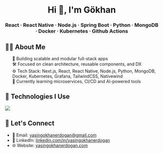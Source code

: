 <!-- HEADER -->
<h1 align="center">Hi 👋, I'm Gökhan</h1>
<h3 align="center">React · React Native · Node.js · Spring Boot · Python · MongoDB · Docker · Kubernetes · Github Actions</h3>

<!-- ABOUT -->
<h2>👨‍💻 About Me</h2>

<ul style="list-style-type: none">
  <li>🔭 Building scalable and modular full-stack apps</li>
  <li>🛠️ Focused on clean architecture, reusable components, and DX</li>
  <li>⚙️ Tech Stack: Next.js, React, React Native, Node.js, Python, MongoDB, Docker, Kubernetes, Grafana, TailwindCSS, Nativewind</li>
  <li>🌱 Currently learning microservices, CI/CD and AI-powered tools</li>
  <!-- <li>🚀 Open to work opportunities</li> -->
</ul>

<!-- TECHNOLOGIES -->
<h2>🚀 Technologies I Use</h2>

<p align="left">
  <img src="https://skillicons.dev/icons?i=ts,js,react,nextjs,redux,tailwind,nodejs,express,spring,python,mongodb,mysql,github,nginx,docker,kubernetes,grafana,prometheus,linux,figma,photoshop,illustrator" />
</p>

<!-- CONTACT -->
<h2>💼 Let's Connect</h2>

<ul>
  <li>📧 Email: <a href="mailto:yasingokhanerdogan@gmail.com">yasingokhanerdogan@gmail.com</a></li>
  <li>🔗 LinkedIn: <a href="https://linkedin.com/in/yasingokhanerdogan">linkedin.com/in/yasingokhanerdogan</a></li>
  <li>🌐 Website: <a href="https://www.yasingokhanerdogan.com">yasingokhanerdogan.com</a></li>
</ul>
